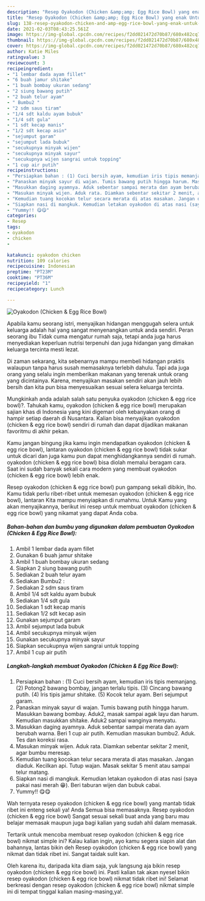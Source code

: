 ```yaml
---
description: "Resep Oyakodon (Chicken &amp;amp; Egg Rice Bowl) yang enak Untuk Jualan"
title: "Resep Oyakodon (Chicken &amp;amp; Egg Rice Bowl) yang enak Untuk Jualan"
slug: 138-resep-oyakodon-chicken-and-amp-egg-rice-bowl-yang-enak-untuk-jualan
date: 2021-02-03T08:43:25.561Z
image: https://img-global.cpcdn.com/recipes/f2dd021472d70b87/680x482cq70/oyakodon-chicken-egg-rice-bowl-foto-resep-utama.jpg
thumbnail: https://img-global.cpcdn.com/recipes/f2dd021472d70b87/680x482cq70/oyakodon-chicken-egg-rice-bowl-foto-resep-utama.jpg
cover: https://img-global.cpcdn.com/recipes/f2dd021472d70b87/680x482cq70/oyakodon-chicken-egg-rice-bowl-foto-resep-utama.jpg
author: Katie Miles
ratingvalue: 3
reviewcount: 3
recipeingredient:
- "1 lembar dada ayam fillet"
- "6 buah jamur shitake"
- "1 buah bombay ukuran sedang"
- "2 siung bawang putih"
- "2 buah telur ayam"
- " Bumbu2 "
- "2 sdm saus tiram"
- "1/4 sdt kaldu ayam bubuk"
- "1/4 sdt gula"
- "1 sdt kecap manis"
- "1/2 sdt kecap asin"
- "sejumput garam"
- "sejumput lada bubuk"
- "secukupnya minyak wijen"
- "secukupnya minyak sayur"
- "secukupnya wijen sangrai untuk topping"
- "1 cup air putih"
recipeinstructions:
- "Persiapkan bahan : (1) Cuci bersih ayam, kemudian iris tipis memanjang. (2) Potong2 bawang bombay, jangan terlalu tipis. (3) Cincang bawang putih. (4) Iris tipis jamur shitake. (5) Kocok telur ayam. Beri sejumput garam."
- "Panaskan minyak sayur di wajan. Tumis bawang putih hingga harum. Masukkan bawang bombay. Aduk2, masak sampai agak layu dan harum. Kemudian masukkan shitake. Aduk2 sampai wanginya menyatu."
- "Masukkan daging ayamnya. Aduk sebentar sampai merata dan ayam berubah warna. Beri 1 cup air putih. Kemudian masukan bumbu2. Aduk. Tes dan koreksi rasa."
- "Masukan minyak wijen. Aduk rata. Diamkan sebentar sekitar 2 menit, agar bumbu meresap."
- "Kemudian tuang kocokan telur secara merata di atas masakan. Jangan diaduk. Kecilkan api. Tutup wajan. Masak sekitar 5 menit atau sampai telur matang."
- "Siapkan nasi di mangkuk. Kemudian letakan oyakodon di atas nasi (saya pakai nasi merah 😁). Beri taburan wijen dan bubuk cabai."
- "Yummy!! 😋😋"
categories:
- Resep
tags:
- oyakodon
- chicken
- 

katakunci: oyakodon chicken  
nutrition: 109 calories
recipecuisine: Indonesian
preptime: "PT23M"
cooktime: "PT36M"
recipeyield: "1"
recipecategory: Lunch

---
```



![Oyakodon (Chicken &amp; Egg Rice Bowl)](https://img-global.cpcdn.com/recipes/f2dd021472d70b87/680x482cq70/oyakodon-chicken-egg-rice-bowl-foto-resep-utama.jpg)

Apabila kamu seorang istri, menyajikan hidangan menggugah selera untuk keluarga adalah hal yang sangat menyenangkan untuk anda sendiri. Peran seorang ibu Tidak cuma mengatur rumah saja, tetapi anda juga harus menyediakan keperluan nutrisi terpenuhi dan juga hidangan yang dimakan keluarga tercinta mesti lezat.

Di zaman  sekarang, kita sebenarnya mampu membeli hidangan praktis walaupun tanpa harus susah memasaknya terlebih dahulu. Tapi ada juga orang yang selalu ingin memberikan makanan yang terenak untuk orang yang dicintainya. Karena, menyajikan masakan sendiri akan jauh lebih bersih dan kita pun bisa menyesuaikan sesuai selera keluarga tercinta. 



Mungkinkah anda adalah salah satu penyuka oyakodon (chicken &amp; egg rice bowl)?. Tahukah kamu, oyakodon (chicken &amp; egg rice bowl) merupakan sajian khas di Indonesia yang kini digemari oleh kebanyakan orang di hampir setiap daerah di Nusantara. Kalian bisa menyajikan oyakodon (chicken &amp; egg rice bowl) sendiri di rumah dan dapat dijadikan makanan favoritmu di akhir pekan.

Kamu jangan bingung jika kamu ingin mendapatkan oyakodon (chicken &amp; egg rice bowl), lantaran oyakodon (chicken &amp; egg rice bowl) tidak sukar untuk dicari dan juga kamu pun dapat menghidangkannya sendiri di rumah. oyakodon (chicken &amp; egg rice bowl) bisa diolah memalui beragam cara. Saat ini sudah banyak sekali cara modern yang membuat oyakodon (chicken &amp; egg rice bowl) lebih enak.

Resep oyakodon (chicken &amp; egg rice bowl) pun gampang sekali dibikin, lho. Kamu tidak perlu ribet-ribet untuk memesan oyakodon (chicken &amp; egg rice bowl), lantaran Kita mampu menyiapkan di rumahmu. Untuk Kamu yang akan menyajikannya, berikut ini resep untuk membuat oyakodon (chicken &amp; egg rice bowl) yang nikamat yang dapat Anda coba.

<!--inarticleads1-->

##### Bahan-bahan dan bumbu yang digunakan dalam pembuatan Oyakodon (Chicken &amp; Egg Rice Bowl):

1. Ambil 1 lembar dada ayam fillet
1. Gunakan 6 buah jamur shitake
1. Ambil 1 buah bombay ukuran sedang
1. Siapkan 2 siung bawang putih
1. Sediakan 2 buah telur ayam
1. Sediakan  Bumbu2 :
1. Sediakan 2 sdm saus tiram
1. Ambil 1/4 sdt kaldu ayam bubuk
1. Sediakan 1/4 sdt gula
1. Sediakan 1 sdt kecap manis
1. Sediakan 1/2 sdt kecap asin
1. Gunakan sejumput garam
1. Ambil sejumput lada bubuk
1. Ambil secukupnya minyak wijen
1. Gunakan secukupnya minyak sayur
1. Siapkan secukupnya wijen sangrai untuk topping
1. Ambil 1 cup air putih




<!--inarticleads2-->

##### Langkah-langkah membuat Oyakodon (Chicken &amp; Egg Rice Bowl):

1. Persiapkan bahan : (1) Cuci bersih ayam, kemudian iris tipis memanjang. (2) Potong2 bawang bombay, jangan terlalu tipis. (3) Cincang bawang putih. (4) Iris tipis jamur shitake. (5) Kocok telur ayam. Beri sejumput garam.
1. Panaskan minyak sayur di wajan. Tumis bawang putih hingga harum. Masukkan bawang bombay. Aduk2, masak sampai agak layu dan harum. Kemudian masukkan shitake. Aduk2 sampai wanginya menyatu.
1. Masukkan daging ayamnya. Aduk sebentar sampai merata dan ayam berubah warna. Beri 1 cup air putih. Kemudian masukan bumbu2. Aduk. Tes dan koreksi rasa.
1. Masukan minyak wijen. Aduk rata. Diamkan sebentar sekitar 2 menit, agar bumbu meresap.
1. Kemudian tuang kocokan telur secara merata di atas masakan. Jangan diaduk. Kecilkan api. Tutup wajan. Masak sekitar 5 menit atau sampai telur matang.
1. Siapkan nasi di mangkuk. Kemudian letakan oyakodon di atas nasi (saya pakai nasi merah 😁). Beri taburan wijen dan bubuk cabai.
1. Yummy!! 😋😋




Wah ternyata resep oyakodon (chicken &amp; egg rice bowl) yang mantab tidak ribet ini enteng sekali ya! Anda Semua bisa memasaknya. Resep oyakodon (chicken &amp; egg rice bowl) Sangat sesuai sekali buat anda yang baru mau belajar memasak maupun juga bagi kalian yang sudah ahli dalam memasak.

Tertarik untuk mencoba membuat resep oyakodon (chicken &amp; egg rice bowl) nikmat simple ini? Kalau kalian ingin, ayo kamu segera siapin alat dan bahannya, lantas bikin deh Resep oyakodon (chicken &amp; egg rice bowl) yang nikmat dan tidak ribet ini. Sangat taidak sulit kan. 

Oleh karena itu, daripada kita diam saja, yuk langsung aja bikin resep oyakodon (chicken &amp; egg rice bowl) ini. Pasti kalian tak akan nyesel bikin resep oyakodon (chicken &amp; egg rice bowl) nikmat tidak ribet ini! Selamat berkreasi dengan resep oyakodon (chicken &amp; egg rice bowl) nikmat simple ini di tempat tinggal kalian masing-masing,ya!.

